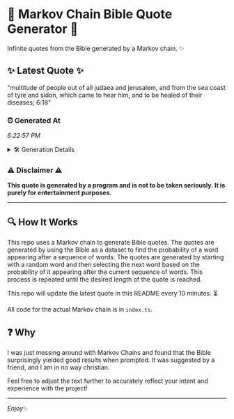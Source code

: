 # 📖 Markov Chain Bible Quote Generator 📖

Infinite quotes from the Bible generated by a Markov chain. ✨

## ✨ Latest Quote ✨
"multitude of people out of all judaea and jerusalem, and from the sea coast of tyre and sidon, which came to hear him, and to be healed of their diseases; 6:18"

### ⏰ Generated At
*6:22:57 PM*

<details>
    <summary>🛠️ Generation Details</summary>
    <p>
        <strong>🌱 Seed:</strong> multitude<br>
        <strong>🔄 Iterations:</strong> 30<br>
        <strong>📜 Context History:</strong><br>[ multitude ]: of<br>[ multitude, of ]: people<br>[ multitude, of, people ]: out<br>[ multitude, of, people, out ]: of<br>[ multitude, of, people, out, of ]: all<br>[ multitude, of, people, out, of, all ]: judaea<br>[ of, people, out, of, all, judaea ]: and<br>[ people, out, of, all, judaea, and ]: jerusalem,<br>[ out, of, all, judaea, and, jerusalem, ]: and<br>[ of, all, judaea, and, jerusalem,, and ]: from<br>[ all, judaea, and, jerusalem,, and, from ]: the<br>[ judaea, and, jerusalem,, and, from, the ]: sea<br>[ and, jerusalem,, and, from, the, sea ]: coast<br>[ jerusalem,, and, from, the, sea, coast ]: of<br>[ and, from, the, sea, coast, of ]: tyre<br>[ from, the, sea, coast, of, tyre ]: and<br>[ the, sea, coast, of, tyre, and ]: sidon,<br>[ sea, coast, of, tyre, and, sidon, ]: which<br>[ coast, of, tyre, and, sidon,, which ]: came<br>[ of, tyre, and, sidon,, which, came ]: to<br>[ tyre, and, sidon,, which, came, to ]: hear<br>[ and, sidon,, which, came, to, hear ]: him,<br>[ sidon,, which, came, to, hear, him, ]: and<br>[ which, came, to, hear, him,, and ]: to<br>[ came, to, hear, him,, and, to ]: be<br>[ to, hear, him,, and, to, be ]: healed<br>[ hear, him,, and, to, be, healed ]: of<br>[ him,, and, to, be, healed, of ]: their<br>[ and, to, be, healed, of, their ]: diseases;<br>[ to, be, healed, of, their, diseases; ]: 6:18<br>
    </p>
</details>

### ⚠️ Disclaimer ⚠️
**This quote is generated by a program and is not to be taken seriously. It is purely for entertainment purposes.**

---

## 🔍 How It Works

This repo uses a Markov chain to generate Bible quotes. The quotes are generated by using the Bible as a dataset to find the probability of a word appearing after a sequence of words. The quotes are generated by starting with a random word and then selecting the next word based on the probability of it appearing after the current sequence of words. This process is repeated until the desired length of the quote is reached.

This repo will update the latest quote in this README every 10 minutes. ⏳

All code for the actual Markov chain is in `index.ts`.

## ❓ Why

I was just messing around with Markov Chains and found that the Bible surprisingly yielded good results when prompted. 
It was suggested by a friend, and I am in no way christian.

Feel free to adjust the text further to accurately reflect your intent and experience with the project!

---

*Enjoy*✨
